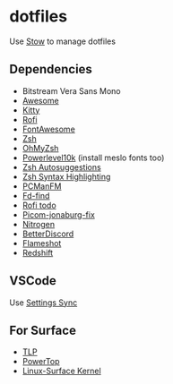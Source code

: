 # dotfiles

Use [Stow](https://www.gnu.org/software/stow/#navigation) to manage dotfiles


## Dependencies

* Bitstream Vera Sans Mono
* [Awesome](https://github.com/awesomeWM/awesome)
* [Kitty](https://github.com/kovidgoyal/kitty)
* [Rofi](https://github.com/davatorium/rofi)
* [FontAwesome](https://github.com/FortAwesome/Font-Awesome)
* [Zsh](https://www.zsh.org/)
* [OhMyZsh](https://github.com/ohmyzsh/ohmyzsh)
* [Powerlevel10k](https://github.com/romkatv/powerlevel10k) (install meslo fonts too)
* [Zsh Autosuggestions](https://github.com/zsh-users/zsh-autosuggestions)
* [Zsh Syntax Highlighting](https://github.com/zsh-users/zsh-syntax-highlighting)
* [PCManFM](https://github.com/lxde/pcmanfm)
* [Fd-find](https://github.com/sharkdp/fd)
* [Rofi todo](https://github.com/claudiodangelis/rofi-todo)
* [Picom-jonaburg-fix](https://aur.archlinux.org/packages/picom-jonaburg-fix)
* [Nitrogen](https://github.com/l3ib/nitrogen)
* [BetterDiscord](https://betterdiscord.app/)
* [Flameshot](https://github.com/flameshot-org/flameshot)
* [Redshift](https://github.com/jonls/redshift)


## VSCode
 Use [Settings Sync](https://marketplace.visualstudio.com/items?itemName=Shan.code-settings-sync)


## For Surface

* [TLP](https://linrunner.de/tlp/)
* [PowerTop](https://github.com/fenrus75/powertop)
* [Linux-Surface Kernel](https://github.com/linux-surface/linux-surface)


